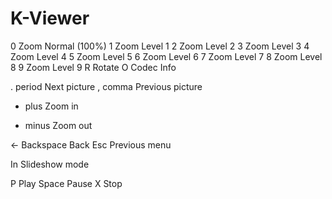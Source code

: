 # K-Viewer

0 Zoom Normal (100%)
1 Zoom Level 1
2 Zoom Level 2
3 Zoom Level 3
4 Zoom Level 4
5 Zoom Level 5
6 Zoom Level 6
7 Zoom Level 7
8 Zoom Level 8
9 Zoom Level 9
R Rotate
O Codec Info

. period Next picture
, comma Previous picture
+ plus Zoom in
- minus Zoom out

← Backspace Back
Esc Previous menu

In Slideshow mode

P Play
Space Pause
X Stop
